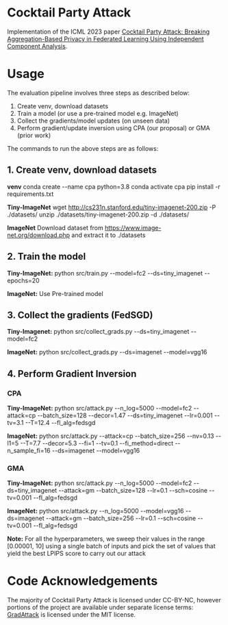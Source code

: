 # Cocktail Party Attack

Implementation of the ICML 2023 paper [Cocktail Party Attack: Breaking Aggregation-Based Privacy in Federated Learning Using Independent Component Analysis](https://proceedings.mlr.press/v202/kariyappa23a.html).


# Usage
The evaluation pipeline involves three steps as described below:
1. Create venv, download datasets
2. Train a model (or use a pre-trained model e.g. ImageNet)
3. Collect the gradients/model updates (on unseen data)
4. Perform gradient/update inversion using CPA (our proposal) or GMA (prior work)

The commands to run the above steps are as follows:

## 1. Create venv, download datasets

**venv**
conda create --name cpa python=3.8
conda activate cpa
pip install -r requirements.txt

**Tiny-ImageNet**
wget http://cs231n.stanford.edu/tiny-imagenet-200.zip -P ./datasets/
unzip ./datasets/tiny-imagenet-200.zip -d ./datasets/

**ImageNet**
Download dataset from https://www.image-net.org/download.php and extract it to ./datasets

## 2. Train the model

**Tiny-ImageNet:** python src/train.py --model=fc2 --ds=tiny_imagenet --epochs=20

**ImageNet:** Use Pre-trained model

## 3. Collect the gradients (FedSGD)

**Tiny-Imagenet:** 
python src/collect_grads.py --ds=tiny_imagenet --model=fc2

**ImageNet:**
python src/collect_grads.py --ds=imagenet --model=vgg16

## 4. Perform Gradient Inversion

### CPA

**Tiny-ImageNet:** python src/attack.py --n_log=5000 --model=fc2 --attack=cp --batch_size=128 --decor=1.47 --ds=tiny_imagenet --lr=0.001 --tv=3.1 --T=12.4 --fl_alg=fedsgd

**ImageNet:** python src/attack.py --attack=cp --batch_size=256 --nv=0.13  --l1=5 --T=7.7 --decor=5.3 --fi=1 --tv=0.1 --fi_method=direct --n_sample_fi=16 --ds=imagenet --model=vgg16

### GMA 

**Tiny-ImageNet:** python src/attack.py --n_log=5000 --model=fc2 --ds=tiny_imagenet --attack=gm --batch_size=128 --lr=0.1 --sch=cosine --tv=0.001 --fl_alg=fedsgd

**ImageNet:** python src/attack.py --n_log=5000 --model=vgg16 --ds=imagenet --attack=gm --batch_size=256 --lr=0.1 --sch=cosine --tv=0.001 --fl_alg=fedsgd 

**Note:** For all the hyperparameters, we sweep their values in the range [0.00001, 10] using a single batch of inputs and pick the set of values that yield the best LPIPS score to carry out our attack

# Code Acknowledgements

The majority of Cocktail Party Attack is licensed under CC-BY-NC, however portions of the project are available under separate license terms: [GradAttack](https://github.com/Princeton-SysML/GradAttack/tree/master) is licensed under the MIT license.